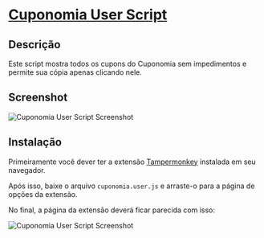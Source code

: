 # [Cuponomia User Script](https://github.com/umgustavo/cuponomia-user-script)

## Descrição

Este script mostra todos os cupons do Cuponomia sem impedimentos e permite sua cópia apenas clicando nele.

## Screenshot

![Cuponomia User Script Screenshot](https://i.imgur.com/IKA97eS.png)

## Instalação

Primeiramente você dever ter a extensão [Tampermonkey](https://www.tampermonkey.net/) instalada em seu navegador.

Após isso, baixe o arquivo `cuponomia.user.js` e arraste-o para a página de opções da extensão.

No final, a página da extensão deverá ficar parecida com isso:

![Cuponomia User Script Screenshot](https://i.imgur.com/5GQR0QE.png)
